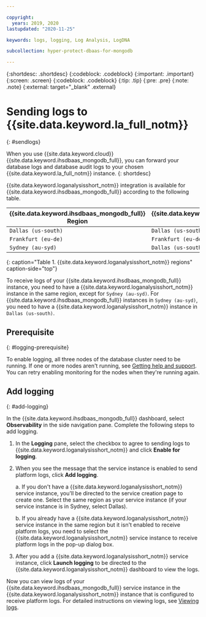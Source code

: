 ```yaml
---

copyright:
  years: 2019, 2020
lastupdated: "2020-11-25"

keywords: logs, logging, Log Analysis, LogDNA

subcollection: hyper-protect-dbaas-for-mongodb

---
```


{:shortdesc: .shortdesc}
{:codeblock: .codeblock}
{:important: .important}
{:screen: .screen}
{:codeblock: .codeblock}
{:tip: .tip}
{:pre: .pre}
{:note: .note}
{:external: target="_blank" .external}

# Sending logs to {{site.data.keyword.la_full_notm}}
{: #sendlogs}

When you use {{site.data.keyword.cloud}} {{site.data.keyword.ihsdbaas_mongodb_full}}, you can forward your database logs and database audit logs to your chosen {{site.data.keyword.la_full_notm}} instance.
{: shortdesc}

{{site.data.keyword.loganalysisshort_notm}} integration is available for {{site.data.keyword.ihsdbaas_mongodb_full}} according to the following table.

{{site.data.keyword.ihsdbaas_mongodb_full}} Region | {{site.data.keyword.loganalysisshort_notm}} Region
----------|-----------
`Dallas (us-south)` | `Dallas (us-south)`
`Frankfurt (eu-de)` | `Frankfurt (eu-de)`
`Sydney (au-syd)` | `Dallas (us-south)`
{: caption="Table 1. {{site.data.keyword.loganalysisshort_notm}} regions" caption-side="top"}

To receive logs of your {{site.data.keyword.ihsdbaas_mongodb_full}} instance, you need to have a {{site.data.keyword.loganalysisshort_notm}} instance in the same region, except for `Sydney (au-syd)`. For {{site.data.keyword.ihsdbaas_mongodb_full}} instances in `Sydney (au-syd)`, you need to have a {{site.data.keyword.loganalysisshort_notm}} instance in `Dallas (us-south)`.

## Prerequisite
{: #logging-prerequisite}

To enable logging, all three nodes of the database cluster need to be running. If one or more nodes aren't running, see [Getting help and support](/docs/hyper-protect-dbaas-for-mongodb?topic=hyper-protect-dbaas-for-mongodb-getting-help-and-support). You can retry enabling monitoring for the nodes when they're running again.

## Add logging
{: #add-logging}

In the {{site.data.keyword.ihsdbaas_mongodb_full}} dashboard, select **Observability** in the side navigation pane. Complete the following steps to add logging.

1. In the **Logging** pane, select the checkbox to agree to sending logs to {{site.data.keyword.loganalysisshort_notm}} and click **Enable for logging**.

2. When you see the message that the service instance is enabled to send platform logs, click **Add logging**.

   a. If you don't have a {{site.data.keyword.loganalysisshort_notm}} service instance, you'll be directed to the service creation page to create one. Select the same region as your service instance (if your service instance is in Sydney, select Dallas).
   
   b. If you already have a {{site.data.keyword.loganalysisshort_notm}} service instance in the same region but it isn't enabled to receive platform logs, you need to select the {{site.data.keyword.loganalysisshort_notm}} service instance to receive platform logs in the pop-up dialog box.

3. After you add a {{site.data.keyword.loganalysisshort_notm}} service instance, click **Launch logging** to be directed to the {{site.data.keyword.loganalysisshort_notm}} dashboard to view the logs.
  
Now you can view logs of your {{site.data.keyword.ihsdbaas_mongodb_full}} service instance in the {{site.data.keyword.loganalysisshort_notm}} instance that is configured to receive platform logs. For detailed instructions on viewing logs, see [Viewing logs](/docs/Log-Analysis-with-LogDNA?topic=Log-Analysis-with-LogDNA-view_logs).
